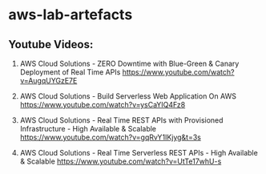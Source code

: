 # aws-lab-artefacts

Youtube Videos:
--------------
1. AWS Cloud Solutions - ZERO Downtime with Blue-Green & Canary Deployment of Real Time APIs
   https://www.youtube.com/watch?v=AugqUYGzE7E

2. AWS Cloud Solutions - Build Serverless Web Application On AWS
   https://www.youtube.com/watch?v=ysCaYIQ4Fz8

3. AWS Cloud Solutions - Real Time REST APIs with Provisioned Infrastructure - High Available & Scalable
   https://www.youtube.com/watch?v=gqRvY1IKjyg&t=3s

4. AWS Cloud Solutions - Real Time Serverless REST APIs - High Available & Scalable
   https://www.youtube.com/watch?v=UtTe17whU-s
